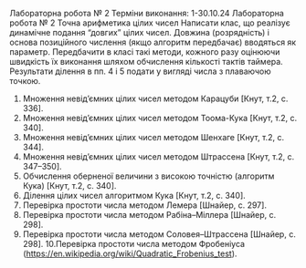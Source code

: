 Лабораторна робота № 2
Терміни виконання: 1-30.10.24
Лабораторна робота № 2
Точна арифметика цілих чисел
Написати клас, що реалізує динамічне подання “довгих” цілих чисел. Довжина
(розрядність) і основа позиційного числення (якщо алгоритм передбачає) вводяться як
параметр. Передбачити в класі такі методи, кожного разу оцінюючи швидкість їх
виконання шляхом обчислення кількості тактів таймера. Результати ділення в пп. 4 і 5
подати у вигляді числа з плаваючою точкою.
1. Множення невід’ємних цілих чисел методом Карацуби [Кнут, т.2, с. 336].
2. Множення невід’ємних цілих чисел методом Тоома-Кука [Кнут, т.2, с. 340].
3. Множення невід’ємних цілих чисел методом Шенхаге [Кнут, т.2, с. 344].
4. Множення невід’ємних цілих чисел методом Штрассена [Кнут, т.2, с. 347–350].
5. Обчислення оберненої величини з високою точністю (алгоритм Кука) [Кнут, т.2,
с. 340].
6. Ділення цілих чисел алгоритмом Кука [Кнут, т.2, с. 340].
7. Перевірка простоти числа методом Лемера [Шнайер, с. 297].
8. Перевірка простоти числа методом Рабіна–Міллера [Шнайер, с. 298].
9. Перевірка простоти числа методом Соловея–Штрассена [Шнайер, с. 298].
10.Перевірка простоти числа методом Фробеніуса
(https://en.wikipedia.org/wiki/Quadratic_Frobenius_test).

